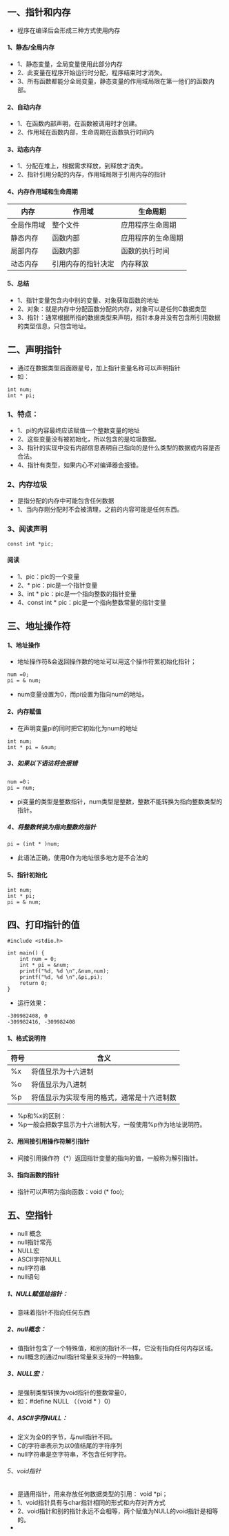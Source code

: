 ## 一、指针和内存
* 程序在编译后会形成三种方式使用内存

#### 1、静态/全局内存
* 1、静态变量，全局变量使用此部分内存
* 2、此变量在程序开始运行时分配，程序结束时才消失。
* 3、所有函数都能分全局变量，静态变量的作用域局限在第一他们的函数内部。

#### 2、自动内存
* 1、在函数内部声明，在函数被调用时才创建。
* 2、作用域在函数内部，生命周期在函数执行时间内

#### 3、动态内存
* 1、分配在堆上，根据需求释放，到释放才消失。
* 2、指针引用分配的内存，作用域局限于引用内存的指针

#### 4、内存作用域和生命周期
内存 | 作用域 | 生命周期
----|------|----
全局作用域 | 整个文件  | 应用程序生命周期
静态内存 | 函数内部  | 应用程序的生命周期
局部内存 | 函数内部  | 函数的执行时间
动态内存 | 引用内存的指针决定  | 内存释放

#### 5、总结
* 1、指针变量包含内中别的变量、对象获取函数的地址
* 2、对象：就是内存中分配函数分配的内存，对象可以是任何C数据类型
* 3、指针：通常根据所指的数据类型来声明，指针本身并没有包含所引用数据的类型信息，只包含地址。

## 二、声明指针
* 通过在数据类型后面跟星号，加上指针变量名称可以声明指针
* 如： 
```
int num;
int * pi;
```
### 1、特点：
* 1、pi的内容最终应该赋值一个整数变量的地址
* 2、这些变量没有被初始化，所以包含的是垃圾数据。
* 3、指针的实现中没有内部信息表明自己指向的是什么类型的数据或内容是否合法。
* 4、指针有类型，如果内心不对编译器会报错。

### 2、内存垃圾
* 是指分配的内存中可能包含任何数据
* 1、当内存刚分配时不会被清理，之前的内容可能是任何东西。

### 3、阅读声明
```
const int *pic;
```
#### 阅读
* 1、pic：pic的一个变量
* 2、* pic：pic是一个指针变量
* 3、int * pic：pic是一个指向整数的指针变量
* 4、const int * pic：pic是一个指向整数常量的指针变量

## 三、地址操作符
#### 1、地址操作 
* 地址操作符&会返回操作数的地址可以用这个操作符累初始化指针；

```
num =0;
pi = & num;
```
* num变量设置为0，而pi设置为指向num的地址。

#### 2、内存赋值
* 在声明变量pi的同时把它初始化为num的地址
```
int num;
int * pi = &num;
```
##### 3、如果以下语法将会报错
```
num =0；
pi = num;
```
* pi变量的类型是整数指针，num类型是整数，整数不能转换为指向整数类型的指针。

##### 4、将整数转换为指向整数的指针
```
pi = (int * )num;
```
* 此语法正确，使用0作为地址很多地方是不合法的

#### 5、指针初始化
```
int num;
int * pi;
pi = & num;
```
## 四、打印指针的值
```
#include <stdio.h>

int main() {
    int num = 0;
    int * pi = &num;
    printf("%d, %d \n",&num,num);
    printf("%d, %d \n",&pi,pi);
    return 0;
}
```
* 运行效果：
```
-309982408, 0 
-309982416, -309982408 
```
#### 1、格式说明符

符号  | 含义 
---|---
%x | 将值显示为十六进制
%o | 将值显示为八进制
%p | 将值显示为实现专用的格式，通常是十六进制数

* %p和%x的区别：
* %p一般会把数字显示为十六进制大写，一般使用%p作为地址说明符。

#### 2、用间接引用操作符解引指针
* 间接引用操作符（*）返回指针变量的指向的值，一般称为解引指针。

#### 3、指向函数的指针
* 指针可以声明为指向函数：void (* foo);

## 五、空指针
* null 概念
* null指针常亮
* NULL宏
* ASCII字符NULL
* null字符串
* null语句

##### 1、NULL赋值给指针：
* 意味着指针不指向任何东西

#####  2、null概念：
* 值指针包含了一个特殊值，和别的指针不一样，它没有指向任何内存区域。
* null概念的通过null指针常量来支持的一种抽象。


##### 3、NULL宏：
* 是强制类型转换为void指针的整数常量0，
* 如：#define NULL （（void * ）0） 

##### 4、ASCII字符NULL：
* 定义为全0的字节，与null指针不同。
* C的字符串表示为以0值结尾的字符序列
* null字符串是空字符串，不包含任何字符。

###### 5、void指针
* 是通用指针，用来存放任何数据类型的引用： void *pi；
* 1、void指针具有与char指针相同的形式和内存对齐方式
* 2、void指针和别的指针永远不会相等，两个赋值为NULL的void指针是相等的。
* 
